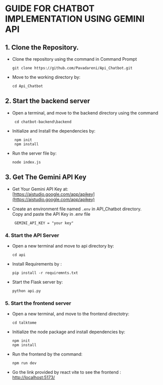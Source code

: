 # GUIDE FOR CHATBOT IMPLEMENTATION USING GEMINI API
## 1. Clone the Repository.
- Clone the repository using the command in Command Prompt  
   ```
  git clone https://github.com/Pavadareni/Api_Chatbot.git
   ```
   
- Move to the working directory by:  
    ```
    cd Api_Chatbot 
    ```
    
## 2. Start the backend server
- Open a terminal, and move to the backend directory using the command
  ```
   cd chatbot-backend\backend
  ```    
  
- Initialize and Install the dependencies by:   
  ```
   npm init    
   npm install
  ```
 
- Run the server file by:      
  ```
  node index.js
  ```
    
## 3. Get The Gemini API Key
- Get Your Gemini API Key at:  
   [https://aistudio.google.com/app/apikey](https://aistudio.google.com/app/apikey)

- Create an environment file named ```.env``` in API_Chatbot directory.   
  Copy and paste the API Key in .env file
  ```
   GEMINI_API_KEY = "your key"
  ```
  
### 4. Start the API Server
- Open a new terminal and move to api directory by:
  ```
  cd api
  ```

- Install Requirements by :    
  ```
  pip install -r requiremnts.txt
  ```

- Start the Flask server by:    
  ```
  python api.py
  ```

### 5. Start the frontend server
- Open a new terminal, and move to the frontend directotry:
  
  ```
  cd talktome
  ```

- Initialize the node package and install dependencies by:
    
  ```
  npm init  
  npm install  
  ```

- Run the frontend by the command:
  
  ```
  npm run dev 
  ```

- Go the link provided by react vite to see the frontend :
    [http://localhost:5173/](http://localhost:5173/)
    
